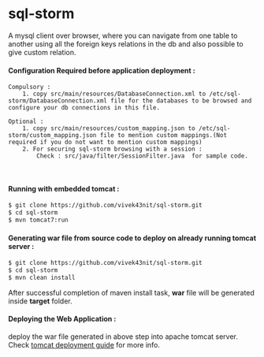 # sql-storm
A mysql client over browser, where you can navigate from one table to another using all the foreign keys relations in the db and also possible to give custom relation.

#### Configuration Required before application deployment :
    Compulsory : 
        1. copy src/main/resources/DatabaseConnection.xml to /etc/sql-storm/DatabaseConnection.xml file for the databases to be browsed and configure your db connections in this file.

    Optional :
        1. copy src/main/resources/custom_mapping.json to /etc/sql-storm/custom_mapping.json file to mention custom mappings.(Not required if you do not want to mention custom mappings)
        2. For securing sql-storm browsing with a session : 
            Check : src/java/filter/SessionFilter.java  for sample code.
<br/>

#### Running with embedded tomcat :
```sh
$ git clone https://github.com/vivek43nit/sql-storm.git
$ cd sql-storm
$ mvn tomcat7:run
```

#### Generating war file from source code to deploy on already running tomcat server :
```sh
$ git clone https://github.com/vivek43nit/sql-storm.git
$ cd sql-storm
$ mvn clean install
```
After successful completion of maven install task, **war** file will be generated inside **target** folder.

#### Deploying the Web Application :
deploy the war file generated in above step into apache tomcat server. 
Check [tomcat deployment guide](https://tomcat.apache.org/tomcat-9.0-doc/deployer-howto.html) for more info.
